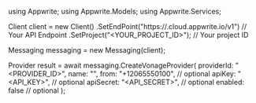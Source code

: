 using Appwrite;
using Appwrite.Models;
using Appwrite.Services;

Client client = new Client()
    .SetEndPoint("https://<REGION>.cloud.appwrite.io/v1") // Your API Endpoint
    .SetProject("<YOUR_PROJECT_ID>"); // Your project ID

Messaging messaging = new Messaging(client);

Provider result = await messaging.CreateVonageProvider(
    providerId: "<PROVIDER_ID>",
    name: "<NAME>",
    from: "+12065550100", // optional
    apiKey: "<API_KEY>", // optional
    apiSecret: "<API_SECRET>", // optional
    enabled: false // optional
);
